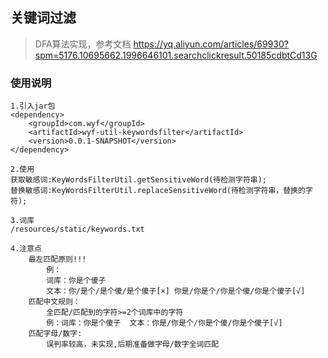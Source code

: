## 关键词过滤
> DFA算法实现，参考文档 https://yq.aliyun.com/articles/69930?spm=5176.10695662.1996646101.searchclickresult.50185cdbtCd13G

### 使用说明
```text
1.引入jar包
<dependency>
    <groupId>com.wyf</groupId>
    <artifactId>wyf-util-keywordsfilter</artifactId>
    <version>0.0.1-SNAPSHOT</version>
</dependency>

2.使用
获取敏感词:KeyWordsFilterUtil.getSensitiveWord(待检测字符串);
替换敏感词:KeyWordsFilterUtil.replaceSensitiveWord(待检测字符串，替换的字符);

3.词库
/resources/static/keywords.txt

4.注意点
    最左匹配原则!!!
        例：
        词库：你是个傻子  
        文本：你/是个/是个傻/是个傻子[×] 你是/你是个/你是个傻/你是个傻子[√]
    匹配中文规则：
        全匹配/匹配到的字符>=2个词库中的字符
        例：词库：你是个傻子  文本：你是/你是个/你是个傻/你是个傻子[√]
    匹配字母/数字:
        误判率较高，未实现,后期准备做字母/数字全词匹配
  
```

